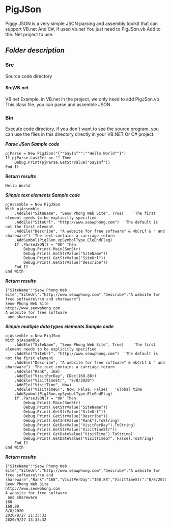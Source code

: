 # PigJSon
Piggy JSON is a very simple JSON parsing and assembly toolkit that can support VB.net And C#, if used vb.net You just need to PigJSon.vb Add to the. Net project to use.

## ***Folder description***

### Src

Source code directory

#### Src\VB.net

VB.net Example, in VB.net In the project, we only need to add PigJSon.vb This class file, you can parse and assemble JSON.

### Bin

Execute code directory, if you don't want to see the source program, you can use the files in this directory directly in your VB.NET Or C# project.

***Parse JSon Sample code***

```
pjParse = New PigJSon("{""SayInf"":""Hello World""}")
If pjParse.LastErr <> "" Then
	Debug.Print(pjParse.GetStrValue("SayInf"))
End If
```

***Return results***
```
Hello World
```

***Simple text elements Sample code***

```visual basic
pjAssemble = New PigJSon
With pjAssemble
	.AddEle("SiteName", "Seow Phong Web Site", True)    'The first element needs to be explicitly specified
	.AddEle("SiteUrl", "http://www.seowphong.com")  'The default is not the first element
	.AddEle("Describe", "A website for free software" & vbCrLf & " and shareware") 'The text contains a carriage return
	.AddSymbol(PigJSon.xpSymbolType.EleEndFlag)
	If .ParseJSON() = "OK" Then
		Debug.Print(.MainJSonStr)
		Debug.Print(.GetStrValue("SiteName"))
		Debug.Print(.GetStrValue("SiteUrl"))
		Debug.Print(.GetStrValue("Describe"))
	End If
End With
```

***Return results***
```
{"SiteName":"Seow Phong Web Site","SiteUrl":"http://www.seowphong.com","Describe":"A website for free software\r\n and shareware"}
Seow Phong Web Site
http://www.seowphong.com
A website for free software
 and shareware
```


***Simple multiple data types elements Sample code***
```
pjAssemble = New PigJSon
With pjAssemble
	.AddEle("SiteName", "Seow Phong Web Site", True)    'The first element needs to be explicitly specified
	.AddEle("SiteUrl", "http://www.seowphong.com")  'The default is not the first element
	.AddEle("Describe", "A website for free software" & vbCrLf & " and shareware") 'The text contains a carriage return
	.AddEle("Rank", 168)
	.AddEle("VisitPerDay", CDec(168.88))
	.AddEle("VisitTimeStr", "8/8/2020")
	.AddEle("VisitTime", Now)
	.AddEle("VisitTimeGT", Now, False, False)   'Global time
	.AddSymbol(PigJSon.xpSymbolType.EleEndFlag)
	If .ParseJSON() = "OK" Then
		Debug.Print(.MainJSonStr)
		Debug.Print(.GetStrValue("SiteName"))
		Debug.Print(.GetStrValue("SiteUrl"))
		Debug.Print(.GetStrValue("Describe"))
		Debug.Print(.GetIntValue("Rank").ToString)
		Debug.Print(.GetDecValue("VisitPerDay").ToString)
		Debug.Print(.GetStrValue("VisitTimeStr"))
		Debug.Print(.GetDateValue("VisitTime").ToString)
		Debug.Print(.GetDateValue("VisitTimeGT", False).ToString)
	End If
End With
```

***Return results***
```
{"SiteName":"Seow Phong Web Site","SiteUrl":"http://www.seowphong.com","Describe":"A website for free software\r\n and shareware","Rank":"168","VisitPerDay":"168.88","VisitTimeStr":"8/8/2020","VisitTime":"1601242412742","VisitTimeGT":"1601213612755"}
Seow Phong Web Site
http://www.seowphong.com
A website for free software
 and shareware
168
168.88
8/8/2020
2020/9/27 21:33:32
2020/9/27 13:33:32
```

